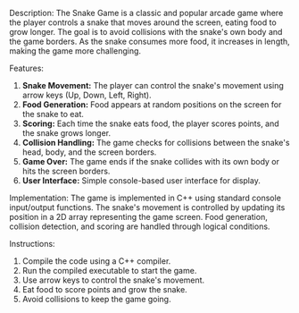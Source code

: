 Description:
The Snake Game is a classic and popular arcade game where the player controls a snake that moves around the screen, eating food to grow longer. The goal is to avoid collisions with the snake's own body and the game borders. As the snake consumes more food, it increases in length, making the game more challenging.

Features:
1. **Snake Movement:** The player can control the snake's movement using arrow keys (Up, Down, Left, Right).
2. **Food Generation:** Food appears at random positions on the screen for the snake to eat.
3. **Scoring:** Each time the snake eats food, the player scores points, and the snake grows longer.
4. **Collision Handling:** The game checks for collisions between the snake's head, body, and the screen borders.
5. **Game Over:** The game ends if the snake collides with its own body or hits the screen borders.
6. **User Interface:** Simple console-based user interface for display.

Implementation:
The game is implemented in C++ using standard console input/output functions. The snake's movement is controlled by updating its position in a 2D array representing the game screen. Food generation, collision detection, and scoring are handled through logical conditions.

Instructions:
1. Compile the code using a C++ compiler.
2. Run the compiled executable to start the game.
3. Use arrow keys to control the snake's movement.
4. Eat food to score points and grow the snake.
5. Avoid collisions to keep the game going.
